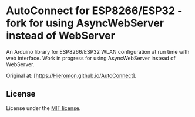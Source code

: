 # AutoConnect for ESP8266/ESP32 - fork for using AsyncWebServer instead of WebServer

An Arduino library for ESP8266/ESP32 WLAN configuration at run time with web interface. Work in progress for using AsyncWebServer instead of WebServer.

Original at: [https://Hieromon.github.io/AutoConnect].

## License

License under the [MIT license](LICENSE).
